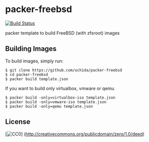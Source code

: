 # packer-freebsd

[![Build Status](https://img.shields.io/travis/uchida/packer-freebsd.svg)](https://travis-ci.org/uchida/packer-freebsd)

packer template to build FreeBSD (with zfsroot) images

## Building Images

To build images, simply run:

```
$ git clone https://github.com/uchida/packer-freebsd
$ cd packer-freebsd
$ packer build template.json
```

If you want to build only virtualbox, vmware or qemu.

```
$ packer build -only=virtualbox-iso template.json
$ packer build -only=vmware-iso template.json
$ packer build -only=qemu template.json
```

## License

[![CC0](http://i.creativecommons.org/p/zero/1.0/88x31.png "CC0")]
(http://creativecommons.org/publicdomain/zero/1.0/deed)


